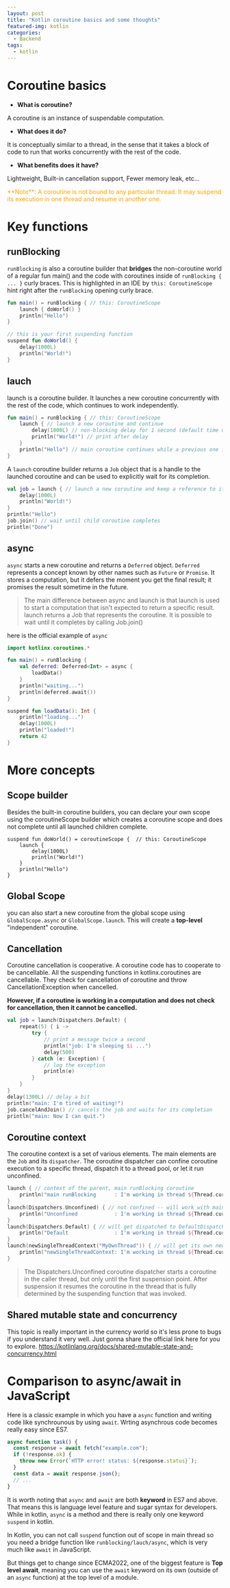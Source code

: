 ```yaml
---
layout: post
title: "Kotlin coroutine basics and some thoughts"
featured-img: kotlin
categories:
  - Backend
tags:
  - kotlin
---
```


# Coroutine basics

- **What is coroutine?**

A coroutine is an instance of suspendable computation.

- **What does it do?**

It is conceptually similar to a thread, in the sense that it takes a block of code to run that works concurrently with the rest of the code.

- **What benefits does it have?**

Lightweight, Built-in cancellation support, Fewer memory leak, etc...

<p style="color: orange">**Note**: A coroutine is not bound to any particular thread. It may suspend its execution in one thread and resume in another one. </p>

# Key functions

## runBlocking

`runBlocking` is also a coroutine builder that **bridges** the non-coroutine world of a regular fun main() and the code with coroutines inside of `runBlocking { ... }` curly braces. This is highlighted in an IDE by `this: CoroutineScope` hint right after the `runBlocking` opening curly brace.

```kotlin
fun main() = runBlocking { // this: CoroutineScope
    launch { doWorld() }
    println("Hello")
}

// this is your first suspending function
suspend fun doWorld() {
    delay(1000L)
    println("World!")
}

```

## lauch

launch is a coroutine builder. It launches a new coroutine concurrently with the rest of the code, which continues to work independently.

```kotlin
fun main() = runBlocking { // this: CoroutineScope
    launch { // launch a new coroutine and continue
        delay(1000L) // non-blocking delay for 1 second (default time unit is ms)
        println("World!") // print after delay
    }
    println("Hello") // main coroutine continues while a previous one is delayed
}
```

A `launch` coroutine builder returns a `Job` object that is a handle to the launched coroutine and can be used to explicitly wait for its completion.

```kotlin
val job = launch { // launch a new coroutine and keep a reference to its Job
    delay(1000L)
    println("World!")
}
println("Hello")
job.join() // wait until child coroutine completes
println("Done")
```

## async

`async` starts a new coroutine and returns a `Deferred` object. `Deferred` represents a concept known by other names such as `Future` or `Promise`. It stores a computation, but it defers the moment you get the final result; it promises the result sometime in the future.

> The main difference between async and launch is that launch is used to start a computation that isn't expected to return a specific result. launch returns a Job that represents the coroutine. It is possible to wait until it completes by calling Job.join()

here is the official example of `async`

```kotlin
import kotlinx.coroutines.*

fun main() = runBlocking {
    val deferred: Deferred<Int> = async {
        loadData()
    }
    println("waiting...")
    println(deferred.await())
}

suspend fun loadData(): Int {
    println("loading...")
    delay(1000L)
    println("loaded!")
    return 42
}
```

# More concepts

## Scope builder

Besides the built-in coroutine builders, you can declare your own scope using the coroutineScope builder which creates a coroutine scope and does not complete until all launched children complete.

```scope
suspend fun doWorld() = coroutineScope {  // this: CoroutineScope
    launch {
        delay(1000L)
        println("World!")
    }
    println("Hello")
}
```

## Global Scope

you can also start a new coroutine from the global scope using `GlobalScope.async` or `GlobalScope.launch`. This will create a **top-level** "independent" coroutine.

## Cancellation

Coroutine cancellation is cooperative. A coroutine code has to cooperate to be cancellable. All the suspending functions in kotlinx.coroutines are cancellable. They check for cancellation of coroutine and throw CancellationException when cancelled.

**However, if a coroutine is working in a computation and does not check for cancellation, then it cannot be cancelled.**

```kotlin
val job = launch(Dispatchers.Default) {
    repeat(5) { i ->
        try {
            // print a message twice a second
            println("job: I'm sleeping $i ...")
            delay(500)
        } catch (e: Exception) {
            // log the exception
            println(e)
        }
    }
}
delay(1300L) // delay a bit
println("main: I'm tired of waiting!")
job.cancelAndJoin() // cancels the job and waits for its completion
println("main: Now I can quit.")
```

## Coroutine context

The coroutine context is a set of various elements. The main elements are the `Job` and its `dispatcher`. The coroutine dispatcher can confine coroutine execution to a specific thread, dispatch it to a thread pool, or let it run unconfined.

```kotlin
launch { // context of the parent, main runBlocking coroutine
    println("main runBlocking      : I'm working in thread ${Thread.currentThread().name}")
}
launch(Dispatchers.Unconfined) { // not confined -- will work with main thread
    println("Unconfined            : I'm working in thread ${Thread.currentThread().name}")
}
launch(Dispatchers.Default) { // will get dispatched to DefaultDispatcher
    println("Default               : I'm working in thread ${Thread.currentThread().name}")
}
launch(newSingleThreadContext("MyOwnThread")) { // will get its own new thread
    println("newSingleThreadContext: I'm working in thread ${Thread.currentThread().name}")
}
```

> The Dispatchers.Unconfined coroutine dispatcher starts a coroutine in the caller thread, but only until the first suspension point. After suspension it resumes the coroutine in the thread that is fully determined by the suspending function that was invoked.

## Shared mutable state and concurrency

This topic is really important in the currency world so it's less prone to bugs if you understand it very well. Just gonna share the official link here for you to explore.
https://kotlinlang.org/docs/shared-mutable-state-and-concurrency.html

# Comparison to async/await in JavaScript

Here is a classic example in which you have a `async` function and writing code like synchrounous by using `await`. Wrting asynchrous code becomes really easy since ES7.

```javascript
async function task() {
  const response = await fetch("example.com");
  if (!response.ok) {
    throw new Error(`HTTP error! status: ${response.status}`);
  }
  const data = await response.json();
  // ...
}
```

It is worth noting that `async` and `await` are both **keyword** in ES7 and above. That means this is language level feature and sugar syntax for developers. While in kotlin, `async` is a method and there is really only one keyword `suspend` in kotlin.

In Kotlin, you can not call `suspend` function out of scope in main thread so you need a bridge function like `runblocking/lauch/async`, which is very much like `await` in JavaScript.

But things get to change since ECMA2022, one of the biggest feature is **Top level await**, meaning you can use the `await` keyword on its own (outside of an `async` function) at the top level of a module.

